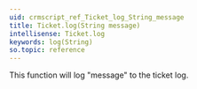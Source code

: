 ```yaml
---
uid: crmscript_ref_Ticket_log_String_message
title: Ticket.log(String message)
intellisense: Ticket.log
keywords: log(String)
so.topic: reference
---
```



This function will log "message" to the ticket log.


